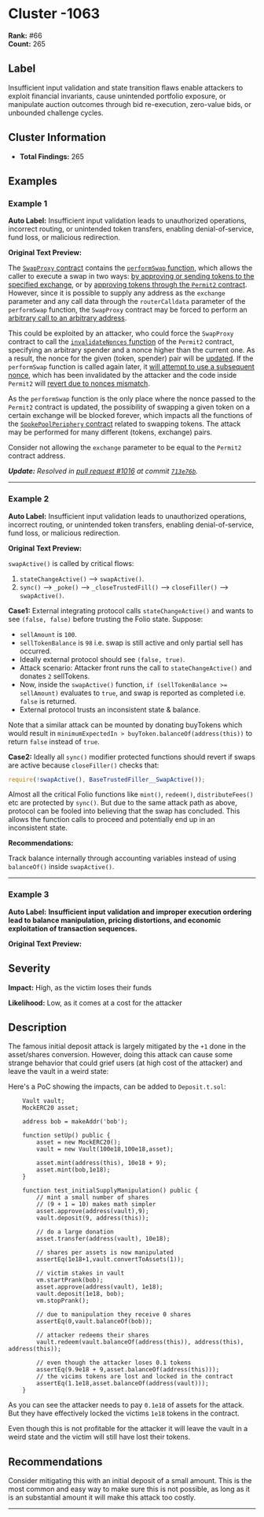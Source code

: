 # Cluster -1063

**Rank:** #66  
**Count:** 265  

## Label
Insufficient input validation and state transition flaws enable attackers to exploit financial invariants, cause unintended portfolio exposure, or manipulate auction outcomes through bid re-execution, zero-value bids, or unbounded challenge cycles.

## Cluster Information
- **Total Findings:** 265

## Examples

### Example 1

**Auto Label:** Insufficient input validation leads to unauthorized operations, incorrect routing, or unintended token transfers, enabling denial-of-service, fund loss, or malicious redirection.  

**Original Text Preview:**

The [`SwapProxy` contract](https://github.com/across-protocol/contracts/blob/b84dbfae35030e0f2caa5509b632c10106a32330/contracts/SpokePoolPeriphery.sol#L26) contains the [`performSwap` function](https://github.com/across-protocol/contracts/blob/b84dbfae35030e0f2caa5509b632c10106a32330/contracts/SpokePoolPeriphery.sol#L67), which allows the caller to execute a swap in two ways: [by approving or sending tokens to the specified exchange](https://github.com/across-protocol/contracts/blob/b84dbfae35030e0f2caa5509b632c10106a32330/contracts/SpokePoolPeriphery.sol#L81-L84), or by [approving tokens through the `Permit2` contract](https://github.com/across-protocol/contracts/blob/b84dbfae35030e0f2caa5509b632c10106a32330/contracts/SpokePoolPeriphery.sol#L86-L101). However, since it is possible to supply any address as the `exchange` parameter and any call data through the `routerCalldata` parameter of the `performSwap` function, the `SwapProxy` contract may be forced to perform an [arbitrary call to an arbitrary address](https://github.com/across-protocol/contracts/blob/b84dbfae35030e0f2caa5509b632c10106a32330/contracts/SpokePoolPeriphery.sol#L108).

This could be exploited by an attacker, who could force the `SwapProxy` contract to call the [`invalidateNonces` function](https://github.com/Uniswap/permit2/blob/cc56ad0f3439c502c246fc5cfcc3db92bb8b7219/src/AllowanceTransfer.sol#L113) of the `Permit2` contract, specifying an arbitrary spender and a nonce higher than the current one. As a result, the nonce for the given (token, spender) pair will be [updated](https://github.com/Uniswap/permit2/blob/cc56ad0f3439c502c246fc5cfcc3db92bb8b7219/src/AllowanceTransfer.sol#L124). If the `performSwap` function is called again later, it [will attempt to use a subsequent nonce](https://github.com/across-protocol/contracts/blob/b84dbfae35030e0f2caa5509b632c10106a32330/contracts/SpokePoolPeriphery.sol#L95), which has been invalidated by the attacker and the code inside `Permit2` will [revert due to nonces mismatch](https://github.com/Uniswap/permit2/blob/cc56ad0f3439c502c246fc5cfcc3db92bb8b7219/src/AllowanceTransfer.sol#L138).

As the `performSwap` function is the only place where the nonce passed to the `Permit2` contract is updated, the possibility of swapping a given token on a certain exchange will be blocked forever, which impacts all the functions of the [`SpokePoolPeriphery` contract](https://github.com/across-protocol/contracts/blob/b84dbfae35030e0f2caa5509b632c10106a32330/contracts/SpokePoolPeriphery.sol#L140) related to swapping tokens. The attack may be performed for many different (tokens, exchange) pairs.

Consider not allowing the `exchange` parameter to be equal to the `Permit2` contract address.

***Update:** Resolved in [pull request #1016](https://github.com/across-protocol/contracts/pull/1016) at commit [`713e76b`](https://github.com/across-protocol/contracts/pull/1016/commits/713e76b8388d90b4c3fbbe3d16b531d3ef81c722).*

---
### Example 2

**Auto Label:** Insufficient input validation leads to unauthorized operations, incorrect routing, or unintended token transfers, enabling denial-of-service, fund loss, or malicious redirection.  

**Original Text Preview:**

`swapActive()` is called by critical flows:

1. `stateChangeActive()` --> `swapActive()`.
2. `sync()` --> `_poke()` --> `_closeTrustedFill()` --> `closeFiller()` --> `swapActive()`.

**Case1:**
External integrating protocol calls `stateChangeActive()` and wants to see `(false, false)` before trusting the Folio state. Suppose:

- `sellAmount` is `100`.
- `sellTokenBalance` is `98` i.e. swap is still active and only partial sell has occurred.
- Ideally external protocol should see `(false, true)`.
- Attack scenario: Attacker front runs the call to `stateChangeActive()` and donates `2` sellTokens.
- Now, inside the `swapActive()` function, `if (sellTokenBalance >= sellAmount)` evaluates to `true`, and swap is reported as completed i.e. `false` is returned.
- External protocol trusts an inconsistent state & balance.

Note that a similar attack can be mounted by donating buyTokens which would result in `minimumExpectedIn > buyToken.balanceOf(address(this))` to return `false` instead of `true`.

**Case2:**
Ideally all `sync()` modifier protected functions should revert if swaps are active because `closeFiller()` checks that:

```js
require(!swapActive(), BaseTrustedFiller__SwapActive());
```

Almost all the critical Folio functions like `mint()`, `redeem()`, `distributeFees()` etc are protected by `sync()`. But due to the same attack path as above, protocol can be fooled into believing that the swap has concluded. This allows the function calls to proceed and potentially end up in an inconsistent state.

**Recommendations:**

Track balance internally through accounting variables instead of using `balanceOf()` inside `swapActive()`.

---
### Example 3

**Auto Label:** **Insufficient input validation and improper execution ordering lead to balance manipulation, pricing distortions, and economic exploitation of transaction sequences.**  

**Original Text Preview:**

## Severity

**Impact:** High, as the victim loses their funds

**Likelihood:** Low, as it comes at a cost for the attacker

## Description

The famous initial deposit attack is largely mitigated by the `+1` done in the asset/shares conversion. However, doing this attack can cause some strange behavior that could grief users (at high cost of the attacker) and leave the vault in a weird state:

Here's a PoC showing the impacts, can be added to `Deposit.t.sol`:

```solidity
    Vault vault;
    MockERC20 asset;

    address bob = makeAddr('bob');

    function setUp() public {
        asset = new MockERC20();
        vault = new Vault(100e18,100e18,asset);

        asset.mint(address(this), 10e18 + 9);
        asset.mint(bob,1e18);
    }

    function test_initialSupplyManipulation() public {
        // mint a small number of shares
        // (9 + 1 = 10) makes math simpler
        asset.approve(address(vault),9);
        vault.deposit(9, address(this));

        // do a large donation
        asset.transfer(address(vault), 10e18);

        // shares per assets is now manipulated
        assertEq(1e18+1,vault.convertToAssets(1));

        // victim stakes in vault
        vm.startPrank(bob);
        asset.approve(address(vault), 1e18);
        vault.deposit(1e18, bob);
        vm.stopPrank();

        // due to manipulation they receive 0 shares
        assertEq(0,vault.balanceOf(bob));

        // attacker redeems their shares
        vault.redeem(vault.balanceOf(address(this)), address(this), address(this));

        // even though the attacker loses 0.1 tokens
        assertEq(9.9e18 + 9,asset.balanceOf(address(this)));
        // the vicims tokens are lost and locked in the contract
        assertEq(1.1e18,asset.balanceOf(address(vault)));
    }
```

As you can see the attacker needs to pay `0.1e18` of assets for the attack. But they have effectively locked the victims `1e18` tokens in the contract.

Even though this is not profitable for the attacker it will leave the vault in a weird state and the victim will still have lost their tokens.

## Recommendations

Consider mitigating this with an initial deposit of a small amount. This is the most common and easy way to make sure this is not possible, as long as it is an substantial amount it will make this attack too costly.

---
